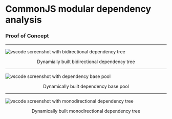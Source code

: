 # CommonJS modular dependency analysis
### Proof of Concept

---
![vscode screenshot with bidirectional dependency tree](https://user-images.githubusercontent.com/19654456/174732423-bd640262-b069-4d8b-b44c-5f91e0bfebec.png)
<p align="center">Dynamially built bidirectional dependency tree</p>

---
![vscode screenshot with dependency base pool](https://user-images.githubusercontent.com/19654456/174732533-5e8f8d9c-d2fd-4a08-8c6b-9e21b2fe631f.png)
<p align="center">Dynamically built dependency base pool</p>


---
![vscode screenshot with monodirectional dependency tree](https://user-images.githubusercontent.com/19654456/174733815-24cc9f78-be52-434f-8c63-8682ac617916.png)
<p align="center">Dynamically built monodirectional dependency tree</p>


